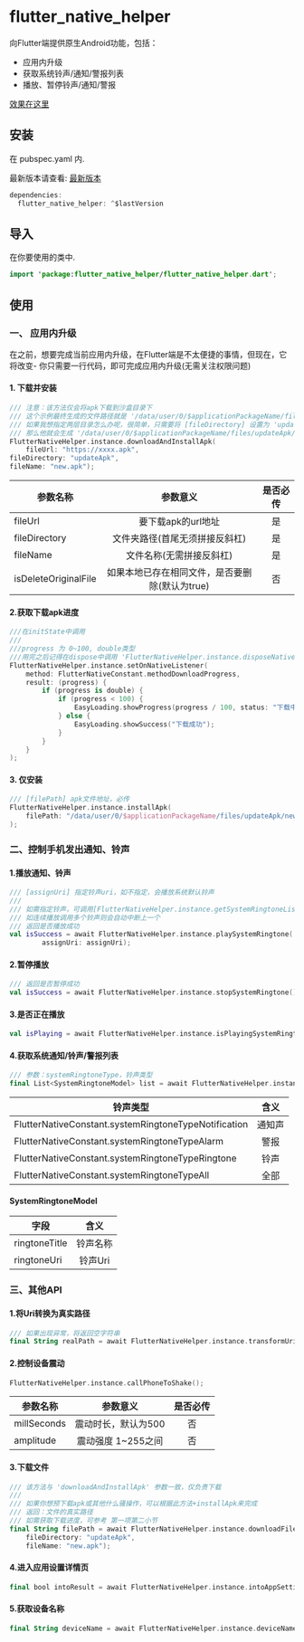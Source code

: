 # flutter_native_helper

向Flutter端提供原生Android功能，包括：

* 应用内升级
* 获取系统铃声/通知/警报列表
* 播放、暂停铃声/通知/警报

[效果在这里](https://github.com/gfslx999/flutter_native_helper/blob/master/example/README.md)

## 安装

在 pubspec.yaml 内.

最新版本请查看: [最新版本](https://pub.flutter-io.cn/packages/flutter_native_helper/install)

```kotlin
dependencies:
  flutter_native_helper: ^$lastVersion
```

## 导入

在你要使用的类中.

```kotlin
import 'package:flutter_native_helper/flutter_native_helper.dart';
```

## 使用

### 一、 应用内升级

在之前，想要完成当前应用内升级，在Flutter端是不太便捷的事情，但现在，它将改变- 你只需要一行代码，即可完成应用内升级(无需关注权限问题)

#### 1. 下载并安装

```kotlin
/// 注意：该方法仅会将apk下载到沙盒目录下
/// 这个示例最终生成的文件路径就是 '/data/user/0/$applicationPackageName/files/updateApk/new.apk'
/// 如果我想指定两层目录怎么办呢，很简单，只需要将 [fileDirectory] 设置为 'updateApk/second'
/// 那么他就会生成 '/data/user/0/$applicationPackageName/files/updateApk/second/new.apk'
FlutterNativeHelper.instance.downloadAndInstallApk(
    fileUrl: "https://xxxx.apk",
fileDirectory: "updateApk",
fileName: "new.apk");
```

| 参数名称 | 参数意义 | 是否必传 |
| ------ | :------: | :------: |
| fileUrl | 要下载apk的url地址 | 是 |
| fileDirectory | 文件夹路径(首尾无须拼接反斜杠) | 是 |
| fileName | 文件名称(无需拼接反斜杠) | 是 |
| isDeleteOriginalFile | 如果本地已存在相同文件，是否要删除(默认为true) | 否 |

#### 2.获取下载apk进度

```kotlin
///在initState中调用
///
///progress 为 0~100, double类型
///用完之后记得在dispose中调用 'FlutterNativeHelper.instance.disposeNativeListener();'
FlutterNativeHelper.instance.setOnNativeListener(
    method: FlutterNativeConstant.methodDownloadProgress,
    result: (progress) {
        if (progress is double) {
            if (progress < 100) {
                EasyLoading.showProgress(progress / 100, status: "下载中");
            } else {
                EasyLoading.showSuccess("下载成功");
            }
        }
    }
);
```

#### 3. 仅安装

```kotlin
/// [filePath] apk文件地址，必传
FlutterNativeHelper.instance.installApk(
    filePath: "/data/user/0/$applicationPackageName/files/updateApk/new.apk"
);
```

### 二、控制手机发出通知、铃声

#### 1.播放通知、铃声

```kotlin
/// [assignUri] 指定铃声uri，如不指定，会播放系统默认铃声
///
/// 如需指定铃声，可调用[FlutterNativeHelper.instance.getSystemRingtoneList]，选择心仪的铃声
/// 如连续播放调用多个铃声则会自动中断上一个
/// 返回是否播放成功
val isSuccess = await FlutterNativeHelper.instance.playSystemRingtone(
        assignUri: assignUri);
```

#### 2.暂停播放

```kotlin
/// 返回是否暂停成功
val isSuccess = await FlutterNativeHelper.instance.stopSystemRingtone();
```

#### 3.是否正在播放

```kotlin
val isPlaying = await FlutterNativeHelper.instance.isPlayingSystemRingtone();
 ```

#### 4.获取系统通知/铃声/警报列表
```kotlin
/// 参数：systemRingtoneType，铃声类型
final List<SystemRingtoneModel> list = await FlutterNativeHelper.instance.getSystemRingtoneList(FlutterNativeConstant.systemRingtoneTypeNotification);
 ```
| 铃声类型 | 含义 |
| ------ | :------: |
| FlutterNativeConstant.systemRingtoneTypeNotification | 通知声 |
| FlutterNativeConstant.systemRingtoneTypeAlarm | 警报 |
| FlutterNativeConstant.systemRingtoneTypeRingtone | 铃声 |
| FlutterNativeConstant.systemRingtoneTypeAll | 全部 |

#### SystemRingtoneModel

| 字段 | 含义 |
| ------ | :------: |
| ringtoneTitle | 铃声名称 |
| ringtoneUri | 铃声Uri |

### 三、其他API

#### 1.将Uri转换为真实路径

```kotlin
/// 如果出现异常，将返回空字符串
final String realPath = await FlutterNativeHelper.instance.transformUriToRealPath(String? targetUri);
```

#### 2.控制设备震动

```kotlin
FlutterNativeHelper.instance.callPhoneToShake();
```

| 参数名称 | 参数意义 | 是否必传 |
| ------ | :------: | :------: |
| millSeconds | 震动时长，默认为500 | 否 |
| amplitude | 震动强度 1~255之间 | 否 |

#### 3.下载文件

```kotlin
/// 该方法与 'downloadAndInstallApk' 参数一致，仅负责下载
/// 
/// 如果你想预下载apk或其他什么骚操作，可以根据此方法+installApk来完成
/// 返回：文件的真实路径
/// 如需获取下载进度，可参考 第一项第二小节
final String filePath = await FlutterNativeHelper.instance.downloadFile(fileUrl: "https://xxxx.apk",
    fileDirectory: "updateApk",
    fileName: "new.apk");
```

#### 4.进入应用设置详情页

```kotlin
final bool intoResult = await FlutterNativeHelper.instance.intoAppSettingDetail();
```

#### 5.获取设备名称

```kotlin
final String deviceName = await FlutterNativeHelper.instance.deviceName;
```
